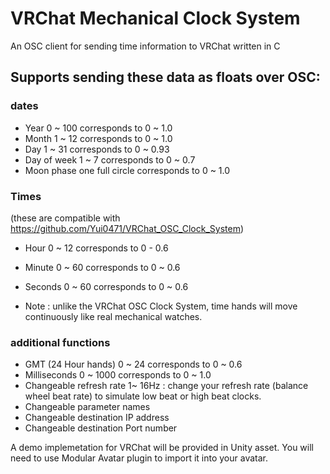 # VRChat Mechanical Clock System
 An OSC client for sending time information to VRChat written in C
 
## Supports sending these data as floats over OSC:
### dates
- Year 0 ~ 100 corresponds to 0 ~ 1.0
- Month 1 ~ 12 corresponds to 0 ~ 1.0
- Day 1 ~ 31 corresponds to 0 ~ 0.93
- Day of week 1 ~ 7 corresponds to 0 ~ 0.7
- Moon phase one full circle corresponds to 0 ~ 1.0
 ### Times 
 (these are compatible with https://github.com/Yui0471/VRChat_OSC_Clock_System)
- Hour 0 ~ 12 corresponds to 0 - 0.6
- Minute 0 ~ 60 corresponds to 0 ~ 0.6
- Seconds 0 ~ 60 corresponds to 0 ~ 0.6

-   Note : unlike the VRChat OSC Clock System, time hands will move continuously like real mechanical watches.
   
### additional functions
- GMT (24 Hour hands) 0 ~ 24 corresponds to 0 ~ 0.6
- Milliseconds 0 ~ 1000 corresponds to 0 ~ 1.0
- Changeable refresh rate 1~ 16Hz : change your refresh rate (balance wheel beat rate) to simulate low beat or high beat clocks.
- Changeable parameter names
- Changeable destination IP address
- Changeable destination Port number

A demo implemetation for VRChat will be provided in Unity asset.
You will need to use Modular Avatar plugin to import it into your avatar.
